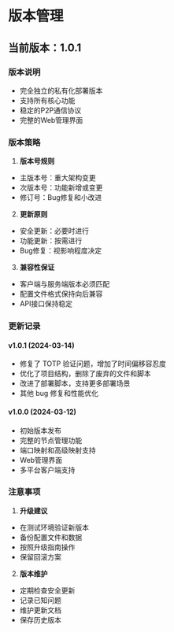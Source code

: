 # 版本管理

## 当前版本：1.0.1

### 版本说明
- 完全独立的私有化部署版本
- 支持所有核心功能
- 稳定的P2P通信协议
- 完整的Web管理界面

### 版本策略

1. **版本号规则**
- 主版本号：重大架构变更
- 次版本号：功能新增或变更
- 修订号：Bug修复和小改进

2. **更新原则**
- 安全更新：必要时进行
- 功能更新：按需进行
- Bug修复：视影响程度决定

3. **兼容性保证**
- 客户端与服务端版本必须匹配
- 配置文件格式保持向后兼容
- API接口保持稳定

### 更新记录

#### v1.0.1 (2024-03-14)
- 修复了 TOTP 验证问题，增加了时间偏移容忍度
- 优化了项目结构，删除了废弃的文件和脚本
- 改进了部署脚本，支持更多部署场景
- 其他 bug 修复和性能优化

#### v1.0.0 (2024-03-12)
- 初始版本发布
- 完整的节点管理功能
- 端口映射和高级映射支持
- Web管理界面
- 多平台客户端支持

### 注意事项

1. **升级建议**
- 在测试环境验证新版本
- 备份配置文件和数据
- 按照升级指南操作
- 保留回滚方案

2. **版本维护**
- 定期检查安全更新
- 记录已知问题
- 维护更新文档
- 保存历史版本 